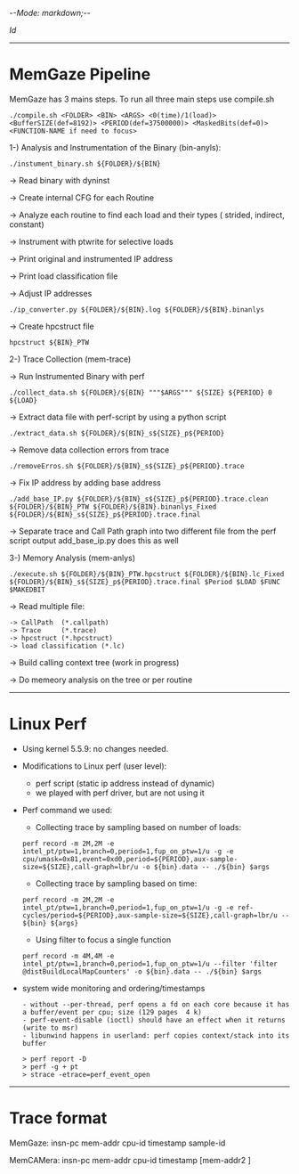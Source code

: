 -*-Mode: markdown;-*-

$Id$

-----------------------------------------------------------------------------
MemGaze Pipeline
=============================================================================

MemGaze has 3 mains steps. To run all three main steps use compile.sh 

```./compile.sh <FOLDER> <BIN> <ARGS> <0(time)/1(load)> <BufferSIZE(def=8192)> <PERIOD(def=37500000)> <MaskedBits(def=0)> <FUNCTION-NAME if need to focus>```

1-) Analysis and Instrumentation of the Binary (bin-anyls): 
  
  ```./instument_binary.sh ${FOLDER}/${BIN}```

  -> Read binary with dyninst

  -> Create internal CFG for each Routine

  -> Analyze each routine to find each load and their types ( strided, indirect, constant)

  -> Instrument with ptwrite for selective loads

  -> Print original and instrumented IP address

  -> Print load classification file

  -> Adjust IP addresses
  
  ```./ip_converter.py ${FOLDER}/${BIN}.log ${FOLDER}/${BIN}.binanlys```

  -> Create hpcstruct file
  
  ```hpcstruct ${BIN}_PTW```

2-) Trace Collection (mem-trace)
  
  -> Run Instrumented Binary with perf
  
  ```./collect_data.sh ${FOLDER}/${BIN} """$ARGS""" ${SIZE} ${PERIOD} 0 ${LOAD}```
  
  -> Extract data file with perf-script by using a python script
  
  ```./extract_data.sh ${FOLDER}/${BIN}_s${SIZE}_p${PERIOD}```
  
  -> Remove data collection errors from trace
  
  ```./removeErros.sh ${FOLDER}/${BIN}_s${SIZE}_p${PERIOD}.trace```
  
  -> Fix IP address by adding base address

  ```./add_base_IP.py ${FOLDER}/${BIN}_s${SIZE}_p${PERIOD}.trace.clean ${FOLDER}/${BIN}_PTW ${FOLDER}/${BIN}.binanlys_Fixed ${FOLDER}/${BIN}_s${SIZE}_p${PERIOD}.trace.final```

  -> Separate trace and Call Path graph into two different file from the perf script output
  add_base_ip.py does this as well

3-) Memory Analysis (mem-anlys)

```./execute.sh ${FOLDER}/${BIN}_PTW.hpcstruct ${FOLDER}/${BIN}.lc_Fixed ${FOLDER}/${BIN}_s${SIZE}_p${PERIOD}.trace.final $Period $LOAD $FUNC $MAKEDBIT```

  -> Read multiple file:

    -> CallPath  (*.callpath)
    -> Trace     (*.trace)
    -> hpcstruct (*.hpcstruct)
    -> load classification (*.lc)
  
  -> Build calling context tree (work in progress)
  
  -> Do memeory analysis on the tree  or per routine



-----------------------------------------------------------------------------
Linux Perf
=============================================================================

- Using kernel 5.5.9: no changes needed.
    
- Modifications to Linux perf (user level):
  - perf script (static ip address instead of dynamic)
  - we played with perf driver, but are not using it

- Perf command we used:
  - Collecting trace by sampling based on number of loads:
  
  ```perf record -m 2M,2M -e intel_pt/ptw=1,branch=0,period=1,fup_on_ptw=1/u -g -e cpu/umask=0x81,event=0xd0,period=${PERIOD},aux-sample-size=${SIZE},call-graph=lbr/u -o ${bin}.data -- ./${bin} $args```

  
  - Collecting trace by sampling based on time:

  ```perf record -m 2M,2M -e intel_pt/ptw=1,branch=0,period=1,fup_on_ptw=1/u -g -e ref-cycles/period=${PERIOD},aux-sample-size=${SIZE},call-graph=lbr/u -- ${bin} ${args}```

  - Using filter to focus a single function

  ```perf record -m 4M,4M -e intel_pt/ptw=1,branch=0,period=1,fup_on_ptw=1/u --filter 'filter @distBuildLocalMapCounters' -o ${bin}.data -- ./${bin} $args```

- system wide monitoring and ordering/timestamps

    ```
    - without --per-thread, perf opens a fd on each core because it has a buffer/event per cpu; size (129 pages  4 k)
    - perf-event-disable (ioctl) should have an effect when it returns (write to msr)
    - libunwind happens in userland: perf copies context/stack into its buffer

    > perf report -D
    > perf -g + pt
    > strace -etrace=perf_event_open
    ```


-----------------------------------------------------------------------------
Trace format
=============================================================================

MemGaze:   insn-pc mem-addr cpu-id timestamp sample-id

MemCAMera: insn-pc mem-addr cpu-id timestamp [mem-addr2 <cpu-id> <timestamp>]
